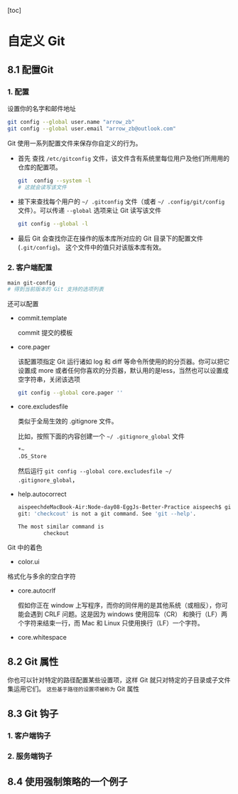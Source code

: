 [toc]

# 自定义 Git

## 8.1 配置Git

### 1. 配置

设置你的名字和邮件地址

```bash
git config --global user.name "arrow_zb"
git config --global user.email "arrow_zb@outlook.com"
```

Git 使用一系列配置文件来保存你自定义的行为。

- 首先 查找 `/etc/gitconfig` 文件，该文件含有系统里每位用户及他们所用用的仓库的配置项。

  ```bash
  git  config --system -l 
  # 这就会读写该文件
  ```

- 接下来查找每个用户的 `~/ .gitconfig` 文件（或者 `~/ .config/git/config` 文件）。可以传递 `--global` 选项来让 Git 读写该文件

  ```bash
  git config --global -l
  ```

- 最后 Git 会查找你正在操作的版本库所对应的 Git 目录下的配置文件 (`.git/config`)。 这个文件中的值只对该版本库有效。

### 2. 客户端配置

```bash
main git-config
# 得到当前版本的 Git 支持的选项列表
```

还可以配置 

- commit.template

  commit 提交的模板

- core.pager

  该配置项指定 Git 运行诸如 log 和 diff 等命令所使用的的分页器。你可以把它设置成 more 或者任何你喜欢的分页器，默认用的是less，当然也可以设置成空字符串，关闭该选项

  ```bash
  git config --global core.pager ''
  ```

- core.excludesfile

  类似于全局生效的 .gitignore 文件。

  比如，按照下面的内容创建一个 `~/ .gitignore_global` 文件

  ```bash
  *~
  .DS_Store
  ```

  然后运行 `git config --global core.excludesfile ~/ .gitignore_global`，

- help.autocorrect

  ```bash
  aispeechdeMacBook-Air:Node-day08-EggJs-Better-Practice aispeech$ git checkcout master
  git: 'checkcout' is not a git command. See 'git --help'.
  
  The most similar command is
          checkout
  ```

Git 中的着色

- color.ui

格式化与多余的空白字符

- core.autocrlf

  假如你正在 window 上写程序，而你的同伴用的是其他系统（或相反），你可能会遇到 CRLF 问题。这是因为 windows 使用回车（CR） 和换行（LF）两个字符来结束一行，而 Mac 和 Linux 只使用换行（LF）一个字符。

- core.whitespace

## 8.2 Git 属性

你也可以针对特定的路径配置某些设置项，这样 Git 就只对特定的子目录或子文件集运用它们。 `这些基于路径的设置项被称为` Git 属性

## 8.3 Git 钩子

### 1. 客户端钩子

### 2. 服务端钩子

## 8.4 使用强制策略的一个例子



















